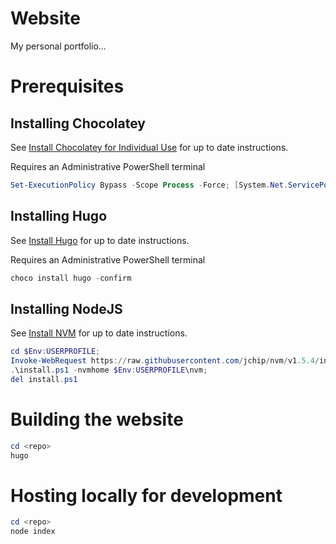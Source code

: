 # Website

My personal portfolio...

# Prerequisites

## Installing Chocolatey

See [Install Chocolatey for Individual Use](https://chocolatey.org/install) for up to date instructions.

Requires an Administrative PowerShell terminal

```ps1
Set-ExecutionPolicy Bypass -Scope Process -Force; [System.Net.ServicePointManager]::SecurityProtocol = [System.Net.ServicePointManager]::SecurityProtocol -bor 3072; iex ((New-Object System.Net.WebClient).DownloadString('https://community.chocolatey.org/install.ps1'))
```

## Installing Hugo

See [Install Hugo](https://gohugo.io/getting-started/installing) for up to date instructions.

Requires an Administrative PowerShell terminal

```ps1
choco install hugo -confirm
```

## Installing NodeJS

See [Install NVM](https://github.com/jchip/nvm) for up to date instructions.

```ps1
cd $Env:USERPROFILE;
Invoke-WebRequest https://raw.githubusercontent.com/jchip/nvm/v1.5.4/install.ps1 -OutFile install.ps1;
.\install.ps1 -nvmhome $Env:USERPROFILE\nvm;
del install.ps1
```

# Building the website

```ps1
cd <repo>
hugo
```

# Hosting locally for development

```ps1
cd <repo>
node index
```